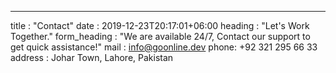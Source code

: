 ---
title         : "Contact"
date          : 2019-12-23T20:17:01+06:00
heading       : "Let's Work <span>Together.</span>"
form_heading  : "We are available 24/7, Contact our support to get quick assistance!"
mail : info@goonline.dev
phone: +92 321 295 66 33
address : Johar Town, Lahore, Pakistan